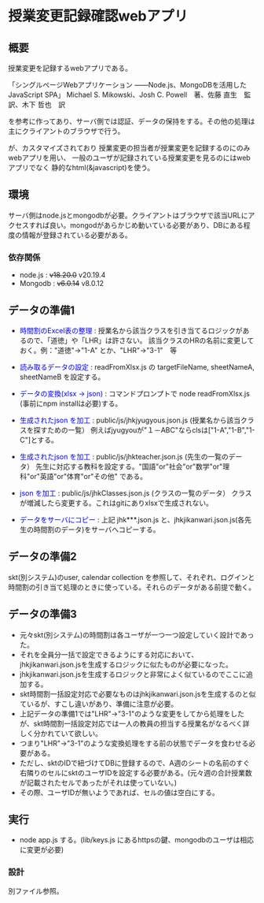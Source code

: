 # 授業変更記録確認webアプリ
## 概要

授業変更を記録するwebアプリである。


「シングルページWebアプリケーション
――Node.js、MongoDBを活用したJavaScript SPA」
Michael S. Mikowski、Josh C. Powell　著、佐藤 直生　監訳、木下 哲也　訳

を参考に作ってあり、サーバ側では認証、データの保持をする。その他の処理は主にクライアントのブラウザで行う。

が、カスタマイズされており
授業変更の担当者が授業変更を記録するのにのみwebアプリを用い、
一般のユーザが記録されている授業変更を見るのにはwebアプリでなく
静的なhtml(&javascript)を使う。

## 環境
サーバ側はnode.jsとmongodbが必要。クライアントはブラウザで該当URLにアクセスすれば良い。mongodがあらかじめ動いている必要があり、DBにある程度の情報が登録されている必要がある。

### 依存関係
- node.js : ~~v18.20.0~~ v20.19.4
- Mongodb : ~~v6.0.14~~ v8.0.12

## データの準備1
- <span style="color:blue;">時間割のExcel表の整理</span> : 授業名から該当クラスを引き当てるロジックがあるので、「道徳」や「LHR」は許さない。
該当クラスのHRの名前に変更しておく。例："道徳"->"1-A"  とか、"LHR"->"3-1"　等

- <span style="color:blue;">読み取るデータの設定</span> : readFromXlsx.js の targetFileName, sheetNameA, sheetNameB を設定する。

- <span style="color:blue;">データの変換(xlsx -> json)</span> : コマンドプロンプトで node readFromXlsx.js (事前にnpm installは必要)する。

- <span style="color:blue;">生成されたjson を加工</span> : public/js/jhkjyugyous.json.js (授業名から該当クラスを探すための一覧）
例えばjyugyouが"１－ABC"ならclsは["1-A","1-B","1-C"]とする。

- <span style="color:blue;">生成されたjson を加工</span> : public/js/jhkteacher.json.js (先生の一覧のデータ）
先生に対応する教科を設定する。"国語"or"社会"or"数学"or"理科"or"英語"or"体育"or"その他" である。

- <span style="color:blue;">json を加工</span> : public/js/jhkClasses.json.js (クラスの一覧のデータ）
クラスが増減したら変更する。これはgitにありxlsxで生成されない。

- <span style="color:blue;">データをサーバにコピー</span> : 上記 jhk***.json.js と、jhkjikanwari.json.js(各先生の時間割のデータ)をサーバへコピーする。

## データの準備2
skt(別システム)のuser, calendar collection を参照して、それぞれ、ログインと時間割の引き当て処理のときに使っている。それらのデータがある前提で動く。

## データの準備3
- 元々skt(別システム)の時間割は各ユーザが一つ一つ設定していく設計であった。
- それを全員分一括で設定できるようにする対応において、jhkjikanwari.json.jsを生成するロジックに似たものが必要になった。
- jhkjikanwari.json.jsを生成するロジックと非常によく似ているのでここに追加する。
- skt時間割一括設定対応で必要なものはjhkjikanwari.json.jsを生成するのと似ているが、すこし違いがあり、準備に注意が必要。
- 上記データの準備1では"LHR"->"3-1"のような変更をしてから処理をしたが、skt時間割一括設定対応では一人の教員の担当する授業名がなるべく詳しく分かれていて欲しい。
- つまり"LHR"->"3-1"のような変換処理をする前の状態でデータを食わせる必要がある。
- ただし、sktのIDで紐づけてDBに登録するので、A週のシートの名前のすぐ右隣りのセルにsktのユーザIDを設定する必要がある。(元々週の合計授業数が記載されたセルであったがそれは使っていない。)
- その際、ユーザIDが無いようであれば、セルの値は空白にする。

## 実行
- node app.js する。(lib/keys.js にあるhttpsの鍵、mongodbのユーザは相応に変更が必要)

### 設計
別ファイル参照。
